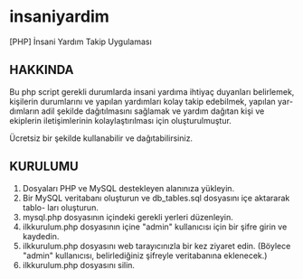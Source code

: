 # insaniyardim
[PHP] İnsani Yardım Takip Uygulaması

HAKKINDA
--------

Bu php script gerekli durumlarda insani yardıma ihtiyaç duyanları belirlemek,
kişilerin durumlarını ve yapılan yardımları kolay takip edebilmek, yapılan yar-
dımların adil şekilde dağıtılmasını sağlamak ve yardım dağıtan kişi ve ekiplerin
iletişimlerinin kolaylaştırılması için oluşturulmuştur.

Ücretsiz bir şekilde kullanabilir ve dağıtabilirsiniz.


KURULUMU
--------
1. Dosyaları PHP ve MySQL destekleyen alanınıza yükleyin.
2. Bir MySQL veritabanı oluşturun ve db_tables.sql dosyasını içe aktararak tablo-
ları oluşturun.
3. mysql.php dosyasının içindeki gerekli yerleri düzenleyin.
4. ilkkurulum.php dosyasının içine "admin" kullanıcısı için bir şifre girin ve
kaydedin.
5. ilkkurulum.php dosyasını web tarayıcınızla bir kez ziyaret edin. (Böylece "admin"
kullanıcısı, belirlediğiniz şifreyle veritabanına eklenecek.)
6. ilkkurulum.php dosyasını silin.
